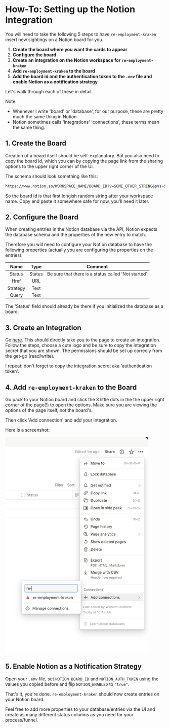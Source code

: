 # How-To: Setting up the Notion Integration

You will need to take the following 5 steps to have `re-employment-kraken` insert new sightings on a Notion board for you.

1. **Create the board where you want the cards to appear**
2. **Configure the board**
3. **Create an integration on the Notion workspace for `re-employment-kraken`**
4. **Add `re-employment-kraken` to the board**
5. **Add the board id and the authentication token to the `.env` file and enable Notion as a notification strategy**

Let's walk through each of these in detail.

Note:

- Whenever I write 'board' or 'database', for our purpose, these are pretty much the same thing in Notion.
- Notion sometimes calls 'integrations' 'connections', these terms mean the same thing.

## 1. Create the Board

Creation of a board itself should be self-explanatory. But you also need to copy the board id, which you can by copying the page link from the sharing options to the upper right corner of the UI.

The schema should look something like this:

```bash
https://www.notion.so/WORKSPACE_NAME/BOARD_ID?v=SOME_OTHER_STRING&pvs=SOME_INTEGER
```

So the board id is that first longish random string after your workspace name. Copy and paste it somewhere safe for now, you'll need it later.

## 2. Configure the Board

When creating entries in the Notion database via the API, Notion expects the database schema and the properties of the new entry to match.

Therefore you will need to configure your Notion database to have the following properties (actually you are configuring the properties on the entries):

|Name|Type|Comment
|:-:|:-:|:-:|
|Status|Status|Be sure that there is a status called 'Not started'|
|Href|URL||
|Strategy|Text||
|Query|Text||

The 'Status' field should already be there if you initialized the database as a board.

## 3. Create an Integration

Go [here][create-notion-integration]. This should directly take you to the page to create an integration. Follow the steps, choose a cute logo and be sure to copy the integration secret that you are shown. The permissions should be set up correcly from the get-go (read/write).

I repeat: don't forget to copy the integration secret aka 'authentication token'.

## 4. Add `re-employment-kraken` to the Board

Go pack to your Notion board and click the 3 little dots in the the upper right corner of the page(!) to open the options. Make sure you are viewing the options of the page itself, not the board's.

Then click 'Add connection' and add your integration.

Here is a screenshot:

<img src="images/adding-connection-to-notion-board.png" alt="adding a connection/integration to a board" width="450"/>

## 5. Enable Notion as a Notification Strategy

Open your `.env` file, set `NOTION_BOARD_ID` and `NOTION_AUTH_TOKEN` using the values you copied before and flip `NOTION_ENABLED` to `"true"`.

That's it, you're done. `re-employment-kraken` should now create entries on your Notion board.

Feel free to add more properties to your database/entries via the UI and create as many different status columns as you need for your process/funnel.

<!-- Links -->

[create-notion-integration]: https://www.notion.so/my-integrations

